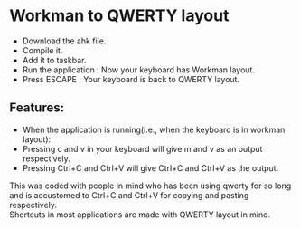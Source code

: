# Workman to QWERTY layout

* Download the ahk file.
* Compile it. 
* Add it to taskbar.
* Run the application : Now your keyboard has Workman layout. 
* Press ESCAPE : Your keyboard is back to QWERTY layout.

## Features:
* When the application is running(i.e., when the keyboard is in workman layout):
* Pressing c and v in your keyboard will give m and v as an output respectively.
* Pressing Ctrl+C and Ctrl+V will give Ctrl+C and Ctrl+V as the output.

This was coded with people in mind who has been using qwerty for so long and is accustomed to Ctrl+C and Ctrl+V for copying and pasting respectively.  
Shortcuts in most applications are made with QWERTY layout in mind.


